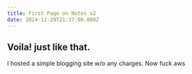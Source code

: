 ```yaml
---
title: First Page on Notes v2
date: 2024-12-29T21:37:00.000Z
---
```

## Voila! just like that.

I hosted a simple blogging site w/o any charges. Now fuck aws
